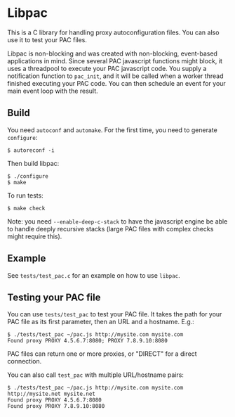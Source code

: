 Libpac
======

This is a C library for handling proxy autoconfiguration files. You can also use it to test your PAC files.

Libpac is non-blocking and was created with non-blocking, event-based applications in mind. Since several PAC javascript functions might block, it uses a threadpool to execute your PAC javascript code. You supply a notification function to `pac_init`, and it will be called when a worker thread finished executing your PAC code. You can then schedule an event for your main event loop with the result.

Build
-----

You need `autoconf` and `automake`. For the first time, you need to generate `configure`:

    $ autoreconf -i

Then build libpac:

    $ ./configure
    $ make

To run tests:

    $ make check

Note: you need `--enable-deep-c-stack` to have the javascript engine be able to handle deeply recursive stacks (large PAC files with complex checks might require this).

Example
-------

See `tests/test_pac.c` for an example on how to use `libpac`.

Testing your PAC file
---------------------

You can use `tests/test_pac` to test your PAC file. It takes the path for your PAC file as its first parameter, then an URL and a hostname. E.g.:

    $ ./tests/test_pac ~/pac.js http://mysite.com mysite.com
    Found proxy PROXY 4.5.6.7:8080; PROXY 7.8.9.10:8080

PAC files can return one or more proxies, or "DIRECT" for a direct connection.

You can also call `test_pac` with multiple URL/hostname pairs:

    $ ./tests/test_pac ~/pac.js http://mysite.com mysite.com http://mysite.net mysite.net
    Found proxy PROXY 4.5.6.7:8080
    Found proxy PROXY 7.8.9.10:8080
